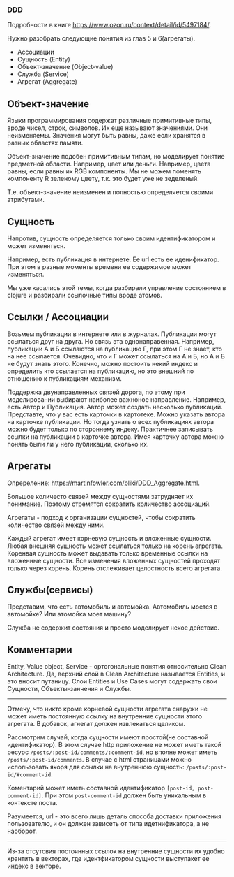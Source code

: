 ### DDD

Подробности в книге https://www.ozon.ru/context/detail/id/5497184/.

Нужно разобрать следующие понятия из глав 5 и 6(агрегаты).

+ Ассоциации
+ Сущность (Entity)
+ Объект-значение (Object-value)
+ Служба (Service)
+ Агрегат (Aggregate)

## Объект-значение

Языки программирования содержат различные примитивные типы, вроде чисел, строк, символов.
Их еще называют значениями. Они неизменяемы. Значения могут быть равны, даже если хранятся
в разных областях памяти.

Объект-значение подобен примитивным типам, но моделирует понятие предметной области.
Например, цвет или деньги. Например, цвета равны, если равны их RGB компоненты.
Мы не можем поменять компоненту R зеленому цвету, т.к. это будет уже не зеделеный.

Т.е. объект-значение неизменен и полностью определяется своими атрибутами.

## Сущность

Напротив, сущность определяется только своим идентификатором и может изменяться.

Например, есть публикация в интернете. Ее url есть ее иденификатор. При этом в разные моменты времени
ее содержимое может изменяться.

Мы уже касались этой темы, когда разбирали управление состоянием в clojure и разбирали ссылочные
типы вроде атомов.

## Ссылки / Ассоциации

Возьмем публикации в интернете или в журналах. Публикации могут ссылаться друг на друга.
Но связь эта однонаправенная. Например, публикации А и Б ссылаются на публикацию Г,
при этом Г не знает, кто на нее ссылается. Очевидно, что и Г может ссылаться на А и Б, но
А и Б не будут знать этого. Конечно, можно постоить некий индекс и определить кто ссылается
на публикацию, но это внешний по отношению к публикациям механизм.

Поддержка двунаправленных связей дорога, по этому при моделировании выбирают наиболее важноное
направление. Например, есть Автор и Публикация. Автор может создать несколько публикаций.
Представте, что у вас есть карточки в картотеке. Можно указать автора на карточке публикации.
Но тогда узнать о всех публикациях автора можно будет только по стороннему индеку.
Практичнее записывать ссылки на публикации в карточке автора. Имея карточку автора можно
понять были ли у него публикации, сколько их.

## Агрегаты

Опререление: https://martinfowler.com/bliki/DDD_Aggregate.html.

Большое количесто связей между сущностями затрудняет их понимание. Поэтому стремятся сократить
количество ассоциаций.

Агрегаты - подход к организации сущностей, чтобы сократить количество связей между ними.

Каждый агрегат имеет корневую сущность и вложенные сущности.
Любая внешняя сущность может ссылаться только на корень агрегата.
Коренвая сущность может выдавать только временные ссылки на вложенные сущности.
Все изменения вложенных сущностей проходят только через корень.
Корень отслеживает целостность всего агрегата.

## Службы(сервисы)

Представим, что есть автомобиль и автомойка.
Автомобиль моется в автомойке? Или атомойка моет машину?

Служба не содержит состояния и просто моделирует некое действие.


## Комментарии

Entity, Value object, Service - ортогональные понятия относительно Clean Architecture.
Да, верхний слой в Clean Architecture называется Entities, и это вносит путаницу.
Слои Entities и Use Cases могут содержать свои Сущности, Объекты-занчения и Службы.

***

Отмечу, что никто кроме корневой сущности агрегата снаружи не может иметь постоянную ссылку на
внутренние сущности этого агрегата. В добавок, агнегат должен извлекаться целиком.

Рассмотрим случай, когда сущности имеют простой(не составной идентификатор).
В этом случае http приложение не может иметь такой ресурс `/posts/:post-id/comments/:comment-id`,
но вполне может иметь `/posts/:post-id/comments`.
В случае с html страницами можно использовать якоря для ссылки на внутреннюю сущность:
`/posts/:post-id/#comment-id`.

Коментарий может иметь составной идентификатор `[post-id, post-comment-id]`.
При этом `post-comment-id` должен быть уникальным в контексте поста.

Разумеется, url - это всего лишь деталь способа доставки приложения пользователю,
и он должен зависеть от типа идетнификатора, а не наоборот.

***

Из-за отсутсвия постоянных ссылок на внутренние сущности их удобно хрантить в векторах,
где идентфикатором сущности выступакет ее индекс в векторе.
